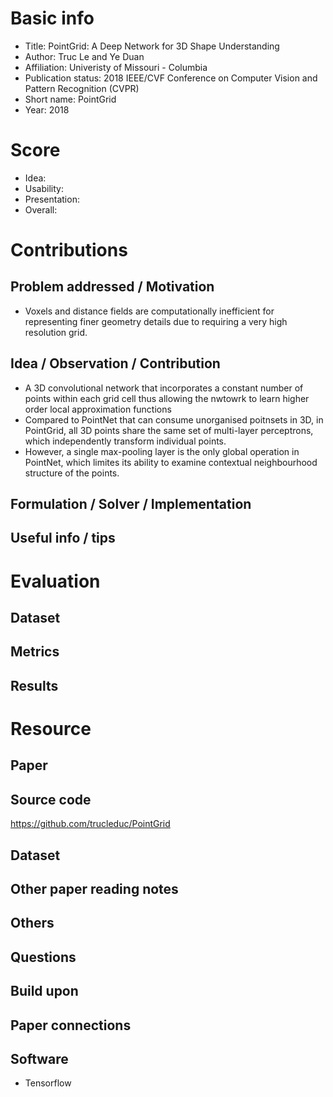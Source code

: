 # Basic info
- Title: PointGrid: A Deep Network for 3D Shape Understanding
- Author: Truc Le and Ye Duan
- Affiliation: Univeristy of Missouri - Columbia
- Publication status:  2018 IEEE/CVF Conference on Computer Vision and Pattern Recognition (CVPR)
- Short name: PointGrid
- Year: 2018

# Score
- Idea: 
- Usability: 
- Presentation: 
- Overall: 

# Contributions
## Problem addressed / Motivation
- Voxels and distance fields are computationally inefficient for representing finer geometry details due to requiring a very high resolution grid.

## Idea / Observation / Contribution
- A 3D convolutional network that incorporates a constant number of points within each grid cell thus allowing the nwtowrk to learn higher order local approximation functions
- Compared to PointNet that can consume unorganised poitnsets in 3D, in PointGrid, all 3D points share the same set of multi-layer perceptrons, which independently transform individual points.
- However, a single max-pooling layer is the only global operation in PointNet, which limites its ability to examine contextual neighbourhood structure of the points.

## Formulation / Solver / Implementation


## Useful info / tips


# Evaluation
## Dataset


## Metrics


## Results


# Resource
## Paper


## Source code
https://github.com/trucleduc/PointGrid

## Dataset


## Other paper reading notes

## Others

## Questions


## Build upon


## Paper connections


## Software
- Tensorflow

